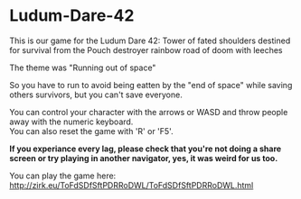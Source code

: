 # Ludum-Dare-42

This is our game for the Ludum Dare 42: Tower of fated shoulders destined for survival from the Pouch destroyer rainbow road of doom with leeches


The theme was "Running out of space"


So you have to run to avoid being eatten by the "end of space" while saving others survivors, but you can't save everyone.


You can control your character with the arrows or WASD and throw people away with the numeric keyboard.
<br/>
You can also reset the game with 'R' or 'F5'.


<b>If you experiance every lag, please check that you're not doing a share screen or try playing in another navigator, yes, it was weird for us too.</b>

You can play the game here: http://zirk.eu/ToFdSDfSftPDRRoDWL/ToFdSDfSftPDRRoDWL.html
